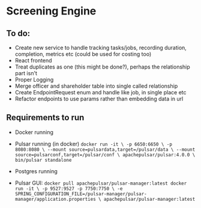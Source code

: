 # Screening Engine


## To do:
- Create new service to handle tracking tasks/jobs, recording duration, completion, metrics etc (could be used for costing too)
- React frontend
- Treat duplicates as one (this might be done?), perhaps the relationship part isn't
- Proper Logging
- Merge officer and shareholder table into single called relationship
- Create EndpointRequest enum and handle like job, in single place etc
- Refactor endpoints to use params rather than embedding data in url

## Requirements to run
- Docker running
- Pulsar running (in docker)
`docker run -it \
-p 6650:6650 \
-p 8080:8080 \
--mount source=pulsardata,target=/pulsar/data \
--mount source=pulsarconf,target=/pulsar/conf \
apachepulsar/pulsar:4.0.0 \
bin/pulsar standalone`
- Postgres running

- Pulsar GUI:
`docker pull apachepulsar/pulsar-manager:latest
docker run -it \
  -p 9527:9527 -p 7750:7750 \
  -e SPRING_CONFIGURATION_FILE=/pulsar-manager/pulsar-manager/application.properties \
  apachepulsar/pulsar-manager:latest`

